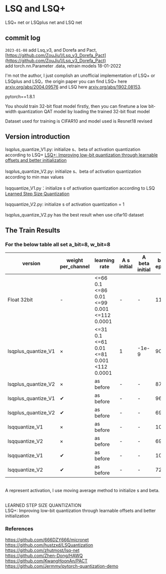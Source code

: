 # LSQ and LSQ+<br>
LSQ+ net or LSQplus net and LSQ net <br>

## commit log<br>
`
2023-01-08
`
add Lsq_v3, and Dorefa and Pact, [https://github.com/ZouJiu1/Lsq_v3_Dorefa_Pact](https://github.com/ZouJiu1/Lsq_v3_Dorefa_Pact)<br>
add torch.nn.Parameter .data, retrain models 18-01-2022<br>

I'm not the author, I just complish an unofficial implementation of LSQ+ or LSQplus and LSQ，the origin paper you can find LSQ+ here [arxiv.org/abs/2004.09576](https://arxiv.org/abs/2004.09576) and LSQ here [arxiv.org/abs/1902.08153](https://arxiv.org/abs/1902.08153).<br>

pytorch==1.8.1<br>

You should train 32-bit float model firstly, then you can finetune a low bit-width quantization QAT model by loading the trained 32-bit float model<br>

Dataset used for training is CIFAR10 and model used is Resnet18 revised<br>

## Version introduction
lsqplus_quantize_V1.py: initialize s、beta of activation quantization according to LSQ+ [LSQ+: Improving low-bit quantization through learnable offsets and better initialization](https://arxiv.org/abs/2004.09576)<br><br>
lsqplus_quantize_V2.py: initialize s、beta of activation quantization according to min max values<br><br>
lsqquantize_V1.py：initialize s of activation quantization according to LSQ [Learned Step Size Quantization](https://arxiv.org/abs/1902.08153)<br><br>
lsqquantize_V2.py: initialize s of activation quantization = 1<br><br>
lsqplus_quantize_V2.py has the best result when use cifar10 dataset<br>

## The Train Results 
### For the below table all set a_bit=8, w_bit=8
| version | weight per_channel | learning rate | A s initial | A beta initial | best epoch | Accuracy | models
| ------ | --------- | ------ | ------ | ------ | ------ | ------ | ------ |
| Float 32bit | - | <=66 0.1<br><=86 0.01<br><=99 0.001<br><=112 0.0001 | - | - | 112 | 92.6 | [download](https://share.weiyun.com/g7P6cL23) |
| lsqplus_quantize_V1 | × | <=31 0.1<br><=61 0.01<br><=81 0.001<br><112 0.0001 | 1 | -1e-9 | 90 | 90.3 | [download](https://share.weiyun.com/Cny7NNZn) |
| lsqplus_quantize_V2 | × | as before | - | - | 87 | 92.8 | [download](https://share.weiyun.com/B228P2ha) |
| lsqplus_quantize_V1 | ✔ | as before | - | - | 96 | 91.19  | [download](https://share.weiyun.com/Amgi2b6Q) |
| lsqplus_quantize_V2 | ✔ | as before | - | - | 69 | 92.8 | [download](https://share.weiyun.com/XHy57hmw) |
| lsqquantize_V1 | × | as before | - | - | 102 | 91.89 | [download](https://share.weiyun.com/Rpsevh5f) |
| lsqquantize_V2 | × | as before | - | - | 69 | 91.82 | [download](https://share.weiyun.com/xOQLjvTK) |
| lsqquantize_V1 | ✔ | as before | - | - | 108 | 91.29 | [download](https://share.weiyun.com/xkL9JBir) |
| lsqquantize_V2 | ✔ | as before | - | - | 72 | 91.72 | [download](https://share.weiyun.com/eQZbF3z3) |
<br>
A represent activation, I use moving average method to initialize s and beta.<br><br>

LEARNED STEP SIZE QUANTIZATION<br>
LSQ+: Improving low-bit quantization through learnable offsets and better initialization<br>

### References<br>
https://github.com/666DZY666/micronet<br>
https://github.com/hustzxd/LSQuantization<br>
https://github.com/zhutmost/lsq-net<br>
https://github.com/Zhen-Dong/HAWQ<br>
https://github.com/KwangHoonAn/PACT<br>
https://github.com/Jermmy/pytorch-quantization-demo<br>
